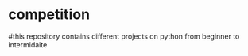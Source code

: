 # competition 
#this repository contains different projects on python from beginner to intermidaite
